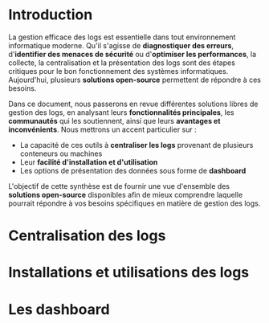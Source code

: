 # Introduction

La gestion efficace des logs est essentielle dans tout environnement informatique moderne. Qu'il s'agisse de **diagnostiquer des erreurs**, d'**identifier des menaces de sécurité** ou d'**optimiser les performances**, la collecte, la centralisation et la présentation des logs sont des étapes critiques pour le bon fonctionnement des systèmes informatiques. Aujourd'hui, plusieurs **solutions open-source** permettent de répondre à ces besoins.

Dans ce document, nous passerons en revue différentes solutions libres de gestion des logs, en analysant leurs **fonctionnalités principales**, les **communautés** qui les soutiennent, ainsi que leurs **avantages et inconvénients**. Nous mettrons un accent particulier sur :

- La capacité de ces outils à **centraliser les logs** provenant de plusieurs conteneurs ou machines
- Leur **facilité d'installation et d'utilisation**
- Les options de présentation des données sous forme de **dashboard**

L'objectif de cette synthèse est de fournir une vue d'ensemble des **solutions open-source** disponibles afin de mieux comprendre laquelle pourrait répondre à vos besoins spécifiques en matière de gestion des logs.


# Centralisation des logs
# Installations et utilisations des logs
# Les dashboard
